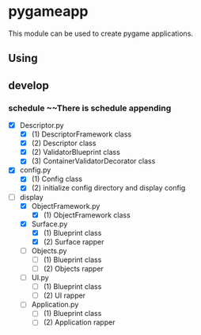 # pygameapp
This module can be used to create pygame applications.


## Using


## develop

### schedule ~~There is schedule appending
 - [x] Descriptor.py
   - [x] (1) DescriptorFramework class
   - [x] (2) Descriptor class
   - [x] (2) ValidatorBlueprint class
   - [x] (3) ContainerValidatorDecorator class
 - [x] config.py
   - [x] (1) Config class
   - [x] (2) initialize config directory and display config
 - [ ] display
   - [x] ObjectFramework.py
     - [x] (1) ObjectFramework class
   - [x] Surface.py
     - [x] (1) Blueprint class
     - [x] (2) Surface rapper
   - [ ] Objects.py
     - [ ] (1) Blueprint class
     - [ ] (2) Objects rapper
   - [ ] UI.py
     - [ ] (1) Blueprint class
     - [ ] (2) UI rapper
   - [ ] Application.py
     - [ ] (1) Blueprint class
     - [ ] (2) Application rapper
